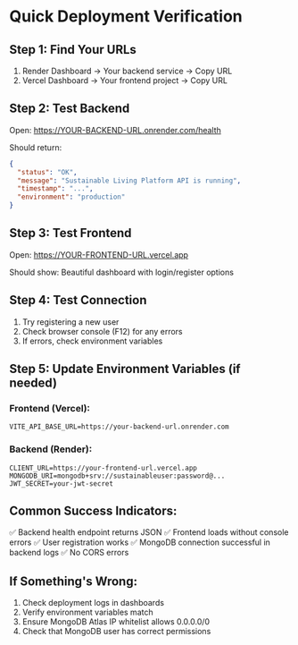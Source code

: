 # Quick Deployment Verification

## Step 1: Find Your URLs
1. Render Dashboard → Your backend service → Copy URL
2. Vercel Dashboard → Your frontend project → Copy URL

## Step 2: Test Backend
Open: https://YOUR-BACKEND-URL.onrender.com/health

Should return:
```json
{
  "status": "OK",
  "message": "Sustainable Living Platform API is running",
  "timestamp": "...",
  "environment": "production"
}
```

## Step 3: Test Frontend
Open: https://YOUR-FRONTEND-URL.vercel.app

Should show: Beautiful dashboard with login/register options

## Step 4: Test Connection
1. Try registering a new user
2. Check browser console (F12) for any errors
3. If errors, check environment variables

## Step 5: Update Environment Variables (if needed)

### Frontend (Vercel):
```
VITE_API_BASE_URL=https://your-backend-url.onrender.com
```

### Backend (Render):
```
CLIENT_URL=https://your-frontend-url.vercel.app
MONGODB_URI=mongodb+srv://sustainableuser:password@...
JWT_SECRET=your-jwt-secret
```

## Common Success Indicators:
✅ Backend health endpoint returns JSON
✅ Frontend loads without console errors
✅ User registration works
✅ MongoDB connection successful in backend logs
✅ No CORS errors

## If Something's Wrong:
1. Check deployment logs in dashboards
2. Verify environment variables match
3. Ensure MongoDB Atlas IP whitelist allows 0.0.0.0/0
4. Check that MongoDB user has correct permissions
